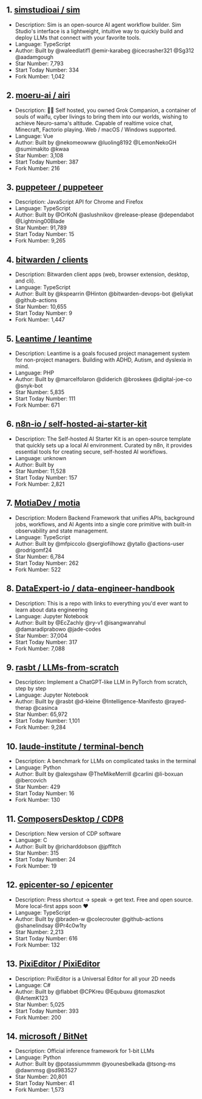 ## 1. [simstudioai / sim](https://github.com/simstudioai/sim)
- Description: Sim is an open-source AI agent workflow builder. Sim Studio's interface is a lightweight, intuitive way to quickly build and deploy LLMs that connect with your favorite tools.
- Language: TypeScript
- Author: Built by @waleedlatif1 @emir-karabeg @icecrasher321 @Sg312 @aadamgough
- Star Number: 7,793
- Start Today Number: 334
- Fork Number: 1,042

## 2. [moeru-ai / airi](https://github.com/moeru-ai/airi)
- Description: 💖🧸 Self hosted, you owned Grok Companion, a container of souls of waifu, cyber livings to bring them into our worlds, wishing to achieve Neuro-sama's altitude. Capable of realtime voice chat, Minecraft, Factorio playing. Web / macOS / Windows supported.
- Language: Vue
- Author: Built by @nekomeowww @luoling8192 @LemonNekoGH @sumimakito @kwaa
- Star Number: 3,108
- Start Today Number: 387
- Fork Number: 216

## 3. [puppeteer / puppeteer](https://github.com/puppeteer/puppeteer)
- Description: JavaScript API for Chrome and Firefox
- Language: TypeScript
- Author: Built by @OrKoN @aslushnikov @release-please @dependabot @Lightning00Blade
- Star Number: 91,789
- Start Today Number: 15
- Fork Number: 9,265

## 4. [bitwarden / clients](https://github.com/bitwarden/clients)
- Description: Bitwarden client apps (web, browser extension, desktop, and cli).
- Language: TypeScript
- Author: Built by @kspearrin @Hinton @bitwarden-devops-bot @eliykat @github-actions
- Star Number: 10,655
- Start Today Number: 9
- Fork Number: 1,447

## 5. [Leantime / leantime](https://github.com/Leantime/leantime)
- Description: Leantime is a goals focused project management system for non-project managers. Building with ADHD, Autism, and dyslexia in mind.
- Language: PHP
- Author: Built by @marcelfolaron @diderich @broskees @digital-joe-co @snyk-bot
- Star Number: 5,835
- Start Today Number: 111
- Fork Number: 671

## 6. [n8n-io / self-hosted-ai-starter-kit](https://github.com/n8n-io/self-hosted-ai-starter-kit)
- Description: The Self-hosted AI Starter Kit is an open-source template that quickly sets up a local AI environment. Curated by n8n, it provides essential tools for creating secure, self-hosted AI workflows.
- Language: unknown
- Author: Built by 
- Star Number: 11,528
- Start Today Number: 157
- Fork Number: 2,821

## 7. [MotiaDev / motia](https://github.com/MotiaDev/motia)
- Description: Modern Backend Framework that unifies APIs, background jobs, workflows, and AI Agents into a single core primitive with built-in observability and state management.
- Language: TypeScript
- Author: Built by @mfpiccolo @sergiofilhowz @ytallo @actions-user @rodrigomf24
- Star Number: 6,784
- Start Today Number: 262
- Fork Number: 522

## 8. [DataExpert-io / data-engineer-handbook](https://github.com/DataExpert-io/data-engineer-handbook)
- Description: This is a repo with links to everything you'd ever want to learn about data engineering
- Language: Jupyter Notebook
- Author: Built by @EcZachly @ry-v1 @isangwanrahul @damaradiprabowo @jade-codes
- Star Number: 37,004
- Start Today Number: 317
- Fork Number: 7,088

## 9. [rasbt / LLMs-from-scratch](https://github.com/rasbt/LLMs-from-scratch)
- Description: Implement a ChatGPT-like LLM in PyTorch from scratch, step by step
- Language: Jupyter Notebook
- Author: Built by @rasbt @d-kleine @Intelligence-Manifesto @rayed-therap @casinca
- Star Number: 65,972
- Start Today Number: 1,101
- Fork Number: 9,284

## 10. [laude-institute / terminal-bench](https://github.com/laude-institute/terminal-bench)
- Description: A benchmark for LLMs on complicated tasks in the terminal
- Language: Python
- Author: Built by @alexgshaw @TheMikeMerrill @carlini @li-boxuan @ibercovich
- Star Number: 429
- Start Today Number: 16
- Fork Number: 130

## 11. [ComposersDesktop / CDP8](https://github.com/ComposersDesktop/CDP8)
- Description: New version of CDP software
- Language: C
- Author: Built by @richarddobson @jpffitch
- Star Number: 315
- Start Today Number: 24
- Fork Number: 19

## 12. [epicenter-so / epicenter](https://github.com/epicenter-so/epicenter)
- Description: Press shortcut → speak → get text. Free and open source. More local-first apps soon ❤️
- Language: TypeScript
- Author: Built by @braden-w @colecrouter @github-actions @shanelindsay @Pr4c0w1ty
- Star Number: 2,213
- Start Today Number: 616
- Fork Number: 132

## 13. [PixiEditor / PixiEditor](https://github.com/PixiEditor/PixiEditor)
- Description: PixiEditor is a Universal Editor for all your 2D needs
- Language: C#
- Author: Built by @flabbet @CPKreu @Equbuxu @tomaszkot @ArtemK123
- Star Number: 5,025
- Start Today Number: 393
- Fork Number: 200

## 14. [microsoft / BitNet](https://github.com/microsoft/BitNet)
- Description: Official inference framework for 1-bit LLMs
- Language: Python
- Author: Built by @potassiummmm @younesbelkada @tsong-ms @dawnmsg @sd983527
- Star Number: 20,801
- Start Today Number: 41
- Fork Number: 1,573